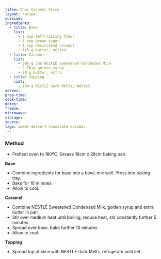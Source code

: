 ```yaml
---
title: Choc Caramel Slice
layout: recipe
cuisine: 
ingredients:
  - title: Base
    list:
      - 1 cup self-raising flour
      - 1 cup brown sugar
      - 1 cup desiccated coconut
      - 125 g butter, melted
  - title: Caramel
    list: 
      - 395 g can NESTLÉ Sweetened Condensed Milk
      - 2 Tbsp golden syrup
      - 30 g butter, extra
  - title: Topping
    list: 
      - 150 g NESTLÉ Dark Melts, melted
serves: 
prep-time: 
cook-time: 
notes: 
freeze: 
microwave: 
storage: 
source:
tags: sweet dessert chocolate caramel
---
```


### Method
- Preheat oven to 180ºC. Grease 18cm x 28cm baking pan.

**Base**
- Combine ingredients for base into a bowl, mix well. Press into baking tray.
- Bake for 10 minutes
- Allow to cool.

**Caramel**
- Combine NESTLÉ Sweetened Condensed Milk, golden syrup and extra butter in pan. 
- Stir over medium heat until boiling, reduce heat, stir constantly further 5 minutes.
- Spread over base, bake further 10 minutes
- Allow to cool.

**Topping**
- Spread top of slice with NESTLÉ Dark Melts, refrigerate until set.